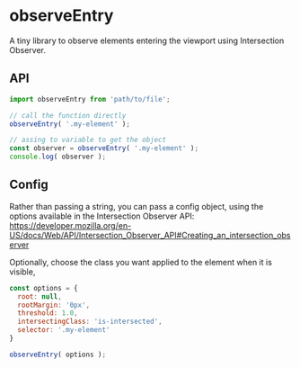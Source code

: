 # observeEntry
A tiny library to observe elements entering the viewport using Intersection Observer.

## API


```js
import observeEntry from 'path/to/file';

// call the function directly
observeEntry( '.my-element' );

// assing to variable to get the object
const observer = observeEntry( '.my-element' );
console.log( observer );
```

## Config

Rather than passing a string, you can pass a config object, using the options available in the Intersection Observer API: https://developer.mozilla.org/en-US/docs/Web/API/Intersection_Observer_API#Creating_an_intersection_observer

Optionally, choose the class you want applied to the element when it is visible, 


```js
const options = {
  root: null,
  rootMargin: '0px',
  threshold: 1.0,
  intersectingClass: 'is-intersected',
  selector: '.my-element'
}

observeEntry( options );
```
